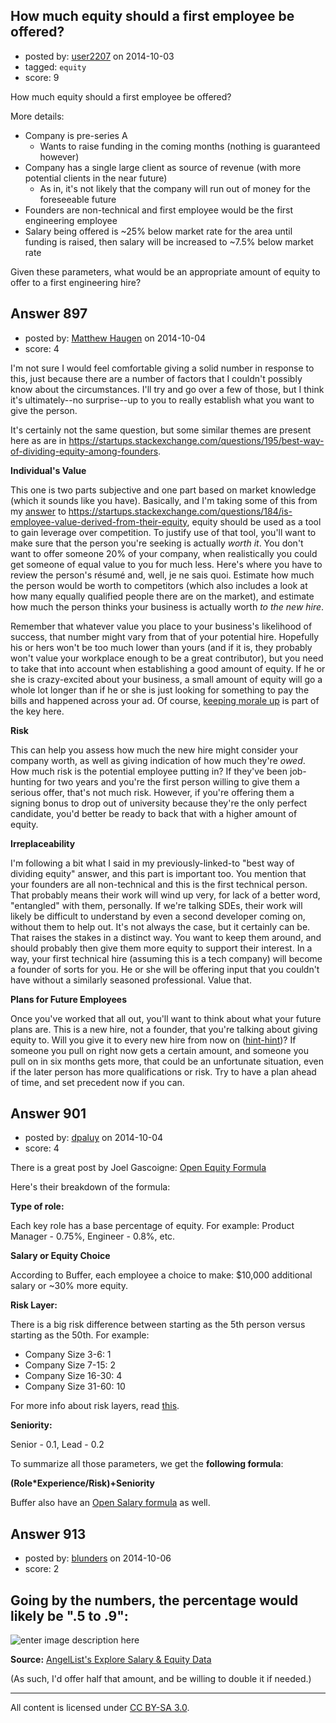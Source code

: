 ## How much equity should a first employee be offered?

- posted by: [user2207](https://stackexchange.com/users/4382406/user2207) on 2014-10-03
- tagged: `equity`
- score: 9

How much equity should a first employee be offered?

More details:

 - Company is pre-series A
   - Wants to raise funding in the coming months (nothing is guaranteed however)
 - Company has a single large client as source of revenue (with more potential clients in the near future)
   - As in, it's not likely that the company will run out of money for the foreseeable future
 - Founders are non-technical and first employee would be the first engineering employee
 - Salary being offered is ~25% below market rate for the area until funding is raised, then salary will be increased to ~7.5% below market rate

Given these parameters, what would be an appropriate amount of equity to offer to a first engineering hire?





## Answer 897

- posted by: [Matthew Haugen](https://stackexchange.com/users/1325646/matthew-haugen) on 2014-10-04
- score: 4

I'm not sure I would feel comfortable giving a solid number in response to this, just because there are a number of factors that I couldn't possibly know about the circumstances. I'll try and go over a few of those, but I think it's ultimately--no surprise--up to you to really establish what you want to give the person.

It's certainly not the same question, but some similar themes are present here as are in https://startups.stackexchange.com/questions/195/best-way-of-dividing-equity-among-founders.

**Individual's Value**

This one is two parts subjective and one part based on market knowledge (which it sounds like you have). Basically, and I'm taking some of this from my [answer](https://startups.stackexchange.com/a/186/59) to https://startups.stackexchange.com/questions/184/is-employee-value-derived-from-their-equity, equity should be used as a tool to gain leverage over competition. To justify use of that tool, you'll want to make sure that the person you're seeking is actually *worth it*. You don't want to offer someone 20% of your company, when realistically you could get someone of equal value to you for much less. Here's where you have to review the person's résumé and, well, je ne sais quoi. Estimate how much the person would be worth to competitors (which also includes a look at how many equally qualified people there are on the market), and estimate how much the person thinks your business is actually worth *to the new hire*.

Remember that whatever value you place to your business's likelihood of success, that number might vary from that of your potential hire. Hopefully his or hers won't be too much lower than yours (and if it is, they probably won't value your workplace enough to be a great contributor), but you need to take that into account when establishing a good amount of equity. If he or she is crazy-excited about your business, a small amount of equity will go a whole lot longer than if he or she is just looking for something to pay the bills and happened across your ad. Of course, [keeping morale up](https://startups.stackexchange.com/a/46/59) is part of the key here.

**Risk**

This can help you assess how much the new hire might consider your company worth, as well as giving indication of how much they're *owed*. How much risk is the potential employee putting in? If they've been job-hunting for two years and you're the first person willing to give them a serious offer, that's not much risk. However, if you're offering them a signing bonus to drop out of university because they're the only perfect candidate, you'd better be ready to back that with a higher amount of equity.

**Irreplaceability**

I'm following a bit what I said in my previously-linked-to "best way of dividing equity" answer, and this part is important too. You mention that your founders are all non-technical and this is the first technical person. That probably means their work will wind up very, for lack of a better word, "entangled" with them, personally. If we're talking SDEs, their work will likely be difficult to understand by even a second developer coming on, without them to help out. It's not always the case, but it certainly can be. That raises the stakes in a distinct way. You want to keep them around, and should probably then give them more equity to support their interest. In a way, your first technical hire (assuming this is a tech company) will become a founder of sorts for you. He or she will be offering input that you couldn't have without a similarly seasoned professional. Value that.

**Plans for Future Employees**

Once you've worked that all out, you'll want to think about what your future plans are. This is a new hire, not a founder, that you're talking about giving equity to. Will you give it to every new hire from now on ([hint-hint](https://startups.stackexchange.com/questions/342/at-what-point-should-i-stop-offering-equity-as-part-of-compensation-to-new-hires))? If someone you pull on right now gets a certain amount, and someone you pull on in six months gets more, that could be an unfortunate situation, even if the later person has more qualifications or risk. Try to have a plan ahead of time, and set precedent now if you can.


## Answer 901

- posted by: [dpaluy](https://stackexchange.com/users/978764/dpaluy) on 2014-10-04
- score: 4

<p>There is a great post by Joel Gascoigne:
<a href="http://open.bufferapp.com/buffer-open-equity-formula/" rel="nofollow noreferrer">Open Equity Formula</a></p>

<p>Here's their breakdown of the formula:</p>

<p><strong>Type of role:</strong></p>

<p>Each key role has a base percentage of equity. For example: Product Manager - 0.75%, Engineer - 0.8%, etc.</p>

<p><strong>Salary or Equity Choice</strong></p>

<p>According to Buffer, each employee a choice to make: $10,000 additional salary or ~30% more equity.</p>

<p><strong>Risk Layer:</strong></p>

<p>There is a big risk difference between starting as the 5th person versus starting as the 50th. 
For example:</p>

<ul>
<li>Company Size 3-6:   1</li>
<li>Company Size 7-15:  2</li>
<li>Company Size 16-30: 4</li>
<li>Company Size 31-60: 10</li>
</ul>

<p>For more info about risk layers, read <a href="https://gist.github.com/isaacsanders/1653078" rel="nofollow noreferrer">this</a>.</p>

<p><strong>Seniority:</strong></p>

<p>Senior - 0.1, Lead - 0.2</p>

<p>To summarize all those parameters, we get the <strong>following formula</strong>:</p>

<p><strong>(Role*Experience/Risk)+Seniority</strong></p>

<p>Buffer also have an <a href="http://open.bufferapp.com/transparent-salaries-and-formula/" rel="nofollow noreferrer">Open Salary formula</a> as well.</p>



## Answer 913

- posted by: [blunders](https://stackexchange.com/users/216182/blunders) on 2014-10-06
- score: 2

<h2><strong>Going by the numbers, the percentage would likely be ".5 to .9":</strong></h2>

<p><img src="https://i.stack.imgur.com/AapXK.gif" alt="enter image description here"></p>

<p><strong>Source:</strong> <a href="https://angel.co/salaries" rel="nofollow noreferrer">AngelList's Explore Salary &amp; Equity Data</a></p>

<p>(As such, I'd offer half that amount, and be willing to double it if needed.)</p>




---

All content is licensed under [CC BY-SA 3.0](https://creativecommons.org/licenses/by-sa/3.0/).
